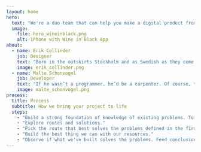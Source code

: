 ```yaml
---
layout: home
hero:
  text: "We're a duo team that can help you make a digital product from scratch. Ok adipiscing elit. Praesent commodo varius massa, quis rhoncus enim viverra vel."
  image: 
    file: hero_wineinblack.png
    alt: iPhone with Wine in Black App
about: 
  - name: Erik Collinder
    job: Designer
    text: "Born in the outskirts Stockholm and as Swedish as they come. It's covered by a faux British accent but he still loves sailing and flat-pack furniture.<br>Designing with Malte, people and companies to make their product work and look better."
    image: erik_collinder.png
  - name: Malte Schonvogel
    job: Developer
    text: "If he wasn’t a programmer, he’d be a carpenter. Of course, the commonality is passion for craft: Making sure all pieces fit snuggly, making the whole greater than the sum of its parts.<br>Originally from Düsseldorf, now making the streets of Berlin safe."
    image: malte_schonvogel.png
process:
  title: Process
  subtitle: How we bring your project to life
  steps:
    - "Build a strong foundation of knowledge of existing problems. To do this we need to examine the company, the surrounding landscape and your customers."
    - "Explore routes and solutions."
    - "Pick the route that best solves the problems defined in the first step."
    - "Build the best thing we can with our resources."
    - "Observe if what we've built solves the problems. Feed conclusions into first step. Repeat."
---
```

